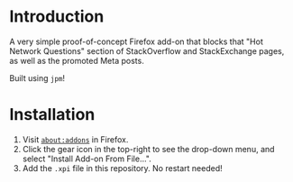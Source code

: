 # Introduction
A very simple proof-of-concept Firefox add-on that blocks that "Hot Network Questions" section of StackOverflow and StackExchange pages, as well as the promoted Meta posts.

Built using `jpm`!

# Installation
1. Visit [`about:addons`](about:addons) in Firefox.
2. Click the gear icon in the top-right to see the drop-down menu, and select "Install Add-on From File…".
3. Add the `.xpi` file in this repository. No restart needed!

